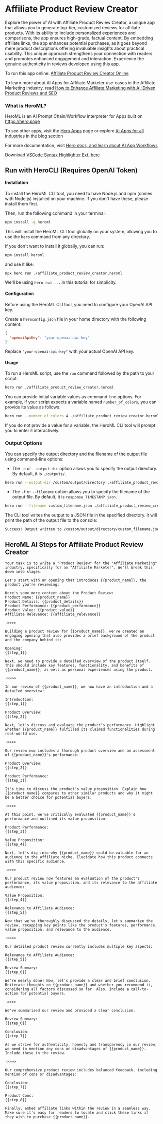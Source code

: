 # Affiliate Product Review Creator

Explore the power of AI with Affiliate Product Review Creator, a unique app that allows you to generate top-tier, customized reviews for affiliate products. With its ability to include personalized experiences and comparisons, the app ensures high-grade, factual content. By embedding affiliate links, the app enhances potential purchases, as it goes beyond mere product descriptions offering invaluable insights about practical usability. This unique approach strengthens your connection with readers and promotes enhanced engagement and interaction. Experience the genuine authenticity in reviews developed using this app.

To run this app online: [Affiliate Product Review Creator Online](https://hero.page/app/affiliate-product-review-creator-personalized-ai-powered-affiliate-reviews/w3ohyb7RJxnYoppAbxEz)

To learn more about AI Apps for Affiliate Marketer use-cases in the Affiliate Marketing industry, read [How to Enhance Affiliate Marketing with AI-Driven Product Reviews and SEO](https://hero.page/blog/ai/affiliate-marketing/how-to-enhance-affiliate-marketing-with-ai-driven-product-reviews-and-seo/170719)

### What is HeroML?
HeroML is an AI Prompt Chain/Workflow interpreter for Apps built on https://hero.page 

To see other apps, visit the [Hero Apps](https://hero.page/apps) page or explore [AI Apps for all industries](https://hero.page/blog) in the blog section

For more documentation, visit [Hero docs, and learn about AI App Workflows](https://hero.page/tutorials/introduction-to-heroml)

Download [VSCode Syntax Highlighter Ext. here](https://marketplace.visualstudio.com/items?itemName=hero-page.heroml)

## Run with HeroCLI (Requires OpenAI Token)

#### Installation

To install the HeroML CLI tool, you need to have Node.js and npm (comes with Node.js) installed on your machine. If you don't have these, please install them first. 

Then, run the following command in your terminal:

```bash
npm install -g heroml
```

This will install the HeroML CLI tool globally on your system, allowing you to use the `hero` command from any directory.

If you don't want to install it globally, you can run:

```bash
npm install heroml
```

and use it like:

```bash
npx hero run ./affiliate_product_review_creator.heroml
```

We'll be using `hero run ...` in this tutorial for simplicity.

#### Configuration

Before using the HeroML CLI tool, you need to configure your OpenAI API key. 

Create a `heroconfig.json` file in your home directory with the following content:

```json
{
  "openaiApiKey": "your-openai-api-key"
}
```

Replace `"your-openai-api-key"` with your actual OpenAI API key.

#### Usage

To run a HeroML script, use the `run` command followed by the path to your script:

```bash
hero run ./affiliate_product_review_creator.heroml
```

You can provide initial variable values as command-line options. For example, if your script expects a variable named `number_of_colors`, you can provide its value as follows:

```bash
hero run --number_of_colors 4 ./affiliate_product_review_creator.heroml
```

If you do not provide a value for a variable, the HeroML CLI tool will prompt you to enter it interactively.

### Output Options

You can specify the output directory and the filename of the output file using command-line options:

- The `-o` or `--output-dir` option allows you to specify the output directory. By default, it is `./outputs/`.

```bash
hero run --output-dir /custom/output/directory ./affiliate_product_review_creator.heroml
```

- The `-f` or `--filename` option allows you to specify the filename of the output file. By default, it is `response_TIMESTAMP.json`.

```bash
hero run --filename custom_filename.json ./affiliate_product_review_creator.heroml
```

The CLI tool writes the output to a JSON file in the specified directory. It will print the path of the output file to the console:

```bash
Success! Output written to /custom/output/directory/custom_filename.json
```


## HeroML AI Steps for Affiliate Product Review Creator
```
Your task is to write a "Product Review" for the "Affiliate Marketing" industry, specifically for an "Affiliate Marketer". We'll break this down into stages. 

Let's start with an opening that introduces {{product_name}}, the product you're reviewing:

Here's some more context about the Product Review:
Product Name: {{product_name}}
Product Details: {{product_details}}
Product Performance: {{product_performance}}
Product Value: {{product_value}}
Affiliate Relevance: {{affiliate_relevance}}

->>>>

Building a product review for {{product_name}}, we've created an engaging opening that also provides a brief background of the product and the company behind it: 

Opening:
{{step_1}}

Next, we need to provide a detailed overview of the product itself. This should include key features, functionality, and benefits of {{product_name}}, as well as personal experiences using the product.

->>>>

In our review of {{product_name}}, we now have an introduction and a detailed overview:

Introduction:
{{step_1}}

Product Overview:
{{step_2}}

Next, let's discuss and evaluate the product's performance. Highlight whether {{product_name}} fulfilled its claimed functionalities during real-world use.

->>>>

Our review now includes a thorough product overview and an assessment of {{product_name}}'s performance:

Product Overview:
{{step_2}}

Product Performance:
{{step_3}}

It's time to discuss the product's value proposition. Explain how {{product_name}} compares to other similar products and why it might be a better choice for potential buyers.

->>>>

At this point, we've critically evaluated {{product_name}}'s performance and outlined its value proposition:

Product Performance:
{{step_3}}

Value Proposition:
{{step_4}}

Next, let's dig into why {{product_name}} could be valuable for an audience in the affiliate niche. Elucidate how this product connects with this specific audience.

->>>>

Our product review now features an evaluation of the product's performance, its value proposition, and its relevance to the affiliate audience:

Value Proposition:
{{step_4}}

Relevance to Affiliate Audience:
{{step_5}}

Now that we've thoroughly discussed the details, let's summarize the review, recapping key points like the product's features, performance, value proposition, and relevance to the audience.

->>>>

Our detailed product review currently includes multiple key aspects:

Relevance to Affiliate Audience:
{{step_5}}

Review Summary:
{{step_6}}

We're nearly done! Now, let's provide a clear and brief conclusion. Reiterate thoughts on {{product_name}} and whether you recommend it, considering all factors discussed so far. Also, include a call-to-action for potential buyers.

->>>>

We've summarised our review and provided a clear conclusion:

Review Summary:
{{step_6}}

Conclusion:
{{step_7}}

As we strive for authenticity, honesty and transparency in our review, we need to mention any cons or disadvantages of {{product_name}}. Include these in the review.

->>>>

Our comprehensive product review includes balanced feedback, including mention of cons or disadvantages:

Conclusion:
{{step_7}}

Product Cons:
{{step_8}}

Finally, embed affiliate links within the review in a seamless way. Make sure it's easy for readers to locate and click these links if they wish to purchase {{product_name}}.


```

